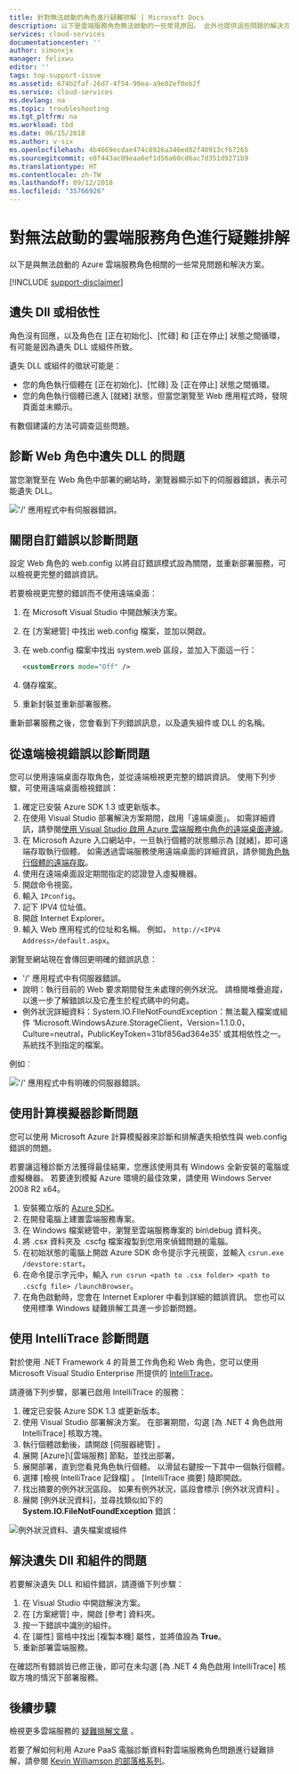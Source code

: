 ```yaml
---
title: 針對無法啟動的角色進行疑難排解 | Microsoft Docs
description: 以下是雲端服務角色無法啟動的一些常見原因。 此外也提供這些問題的解決方案。
services: cloud-services
documentationcenter: ''
author: simonxjx
manager: felixwu
editor: ''
tags: top-support-issue
ms.assetid: 674b2faf-26d7-4f54-99ea-a9e02ef0eb2f
ms.service: cloud-services
ms.devlang: na
ms.topic: troubleshooting
ms.tgt_pltfrm: na
ms.workload: tbd
ms.date: 06/15/2018
ms.author: v-six
ms.openlocfilehash: 4b4669ecdae474c8926a346ed02f40913cf67265
ms.sourcegitcommit: e8f443ac09eaa6ef1d56a60cd6ac7d351d9271b9
ms.translationtype: HT
ms.contentlocale: zh-TW
ms.lasthandoff: 09/12/2018
ms.locfileid: "35766926"
---
```

# <a name="troubleshoot-cloud-service-roles-that-fail-to-start"></a>對無法啟動的雲端服務角色進行疑難排解
以下是與無法啟動的 Azure 雲端服務角色相關的一些常見問題和解決方案。

[!INCLUDE [support-disclaimer](../../includes/support-disclaimer.md)]

## <a name="missing-dlls-or-dependencies"></a>遺失 Dll 或相依性
角色沒有回應，以及角色在 [正在初始化]、[忙碌] 和 [正在停止] 狀態之間循環，有可能是因為遺失 DLL 或組件所致。

遺失 DLL 或組件的徵狀可能是：

* 您的角色執行個體在 [正在初始化]、[忙碌] 及 [正在停止] 狀態之間循環。
* 您的角色執行個體已進入 [就緒]  狀態，但當您瀏覽至 Web 應用程式時，發現頁面並未顯示。

有數個建議的方法可調查這些問題。

## <a name="diagnose-missing-dll-issues-in-a-web-role"></a>診斷 Web 角色中遺失 DLL 的問題
當您瀏覽至在 Web 角色中部署的網站時，瀏覽器顯示如下的伺服器錯誤，表示可能遺失 DLL。

!['/' 應用程式中有伺服器錯誤。](./media/cloud-services-troubleshoot-roles-that-fail-start/ic503388.png)

## <a name="diagnose-issues-by-turning-off-custom-errors"></a>關閉自訂錯誤以診斷問題
設定 Web 角色的 web.config 以將自訂錯誤模式設為關閉，並重新部署服務，可以檢視更完整的錯誤資訊。

若要檢視更完整的錯誤而不使用遠端桌面：

1. 在 Microsoft Visual Studio 中開啟解決方案。
2. 在 [方案總管] 中找出 web.config 檔案，並加以開啟。
3. 在 web.config 檔案中找出 system.web 區段，並加入下面這一行：

    ```xml
    <customErrors mode="Off" />
    ```
4. 儲存檔案。
5. 重新封裝並重新部署服務。

重新部署服務之後，您會看到下列錯誤訊息，以及遺失組件或 DLL 的名稱。

## <a name="diagnose-issues-by-viewing-the-error-remotely"></a>從遠端檢視錯誤以診斷問題
您可以使用遠端桌面存取角色，並從遠端檢視更完整的錯誤資訊。 使用下列步驟，可使用遠端桌面檢視錯誤：

1. 確定已安裝 Azure SDK 1.3 或更新版本。
2. 在使用 Visual Studio 部署解決方案期間，啟用「遠端桌面」。 如需詳細資訊，請參閱[使用 Visual Studio 啟用 Azure 雲端服務中角色的遠端桌面連線](cloud-services-role-enable-remote-desktop-visual-studio.md)。
3. 在 Microsoft Azure 入口網站中，一旦執行個體的狀態顯示為 [就緒]，即可遠端存取執行個體。 如需透過雲端服務使用遠端桌面的詳細資訊，請參閱[角色執行個體的遠端存取](cloud-services-role-enable-remote-desktop-new-portal.md#remote-into-role-instances)。
5. 使用在遠端桌面設定期間指定的認證登入虛擬機器。
6. 開啟命令視窗。
7. 輸入 `IPconfig`。
8. 記下 IPV4 位址值。
9. 開啟 Internet Explorer。
10. 輸入 Web 應用程式的位址和名稱。 例如， `http://<IPV4 Address>/default.aspx`。

瀏覽至網站現在會傳回更明確的錯誤訊息：

* '/' 應用程式中有伺服器錯誤。
* 說明：執行目前的 Web 要求期間發生未處理的例外狀況。 請檢閱堆疊追蹤，以進一步了解錯誤以及它產生於程式碼中的何處。
* 例外狀況詳細資料：System.IO.FIleNotFoundException：無法載入檔案或組件 ‘Microsoft.WindowsAzure.StorageClient，Version=1.1.0.0，Culture=neutral，PublicKeyToken=31bf856ad364e35’ 或其相依性之一。 系統找不到指定的檔案。

例如︰

!['/' 應用程式中有明確的伺服器錯誤。](./media/cloud-services-troubleshoot-roles-that-fail-start/ic503389.png)

## <a name="diagnose-issues-by-using-the-compute-emulator"></a>使用計算模擬器診斷問題
您可以使用 Microsoft Azure 計算模擬器來診斷和排解遺失相依性與 web.config 錯誤的問題。

若要讓這種診斷方法獲得最佳結果，您應該使用具有 Windows 全新安裝的電腦或虛擬機器。 若要達到模擬 Azure 環境的最佳效果，請使用 Windows Server 2008 R2 x64。

1. 安裝獨立版的 [Azure SDK](https://azure.microsoft.com/downloads/)。
2. 在開發電腦上建置雲端服務專案。
3. 在 Windows 檔案總管中，瀏覽至雲端服務專案的 bin\debug 資料夾。
4. 將 .csx 資料夾及 .cscfg 檔案複製到您用來偵錯問題的電腦。
5. 在初始狀態的電腦上開啟 Azure SDK 命令提示字元視窗，並輸入 `csrun.exe /devstore:start`。
6. 在命令提示字元中，輸入 `run csrun <path to .csx folder> <path to .cscfg file> /launchBrowser`。
7. 在角色啟動時，您會在 Internet Explorer 中看到詳細的錯誤資訊。 您也可以使用標準 Windows 疑難排解工具進一步診斷問題。

## <a name="diagnose-issues-by-using-intellitrace"></a>使用 IntelliTrace 診斷問題
對於使用 .NET Framework 4 的背景工作角色和 Web 角色，您可以使用 Microsoft Visual Studio Enterprise 所提供的 [IntelliTrace](https://msdn.microsoft.com/library/dd264915.aspx)。

請遵循下列步驟，部署已啟用 IntelliTrace 的服務：

1. 確定已安裝 Azure SDK 1.3 或更新版本。
2. 使用 Visual Studio 部署解決方案。 在部署期間，勾選 [為 .NET 4 角色啟用 IntelliTrace]  核取方塊。
3. 執行個體啟動後，請開啟 [伺服器總管] 。
4. 展開 [Azure]\\[雲端服務] 節點，並找出部署。
5. 展開部署，直到您看見角色執行個體。 以滑鼠右鍵按一下其中一個執行個體。
6. 選擇 [檢視 IntelliTrace 記錄檔] 。 [IntelliTrace 摘要]  隨即開啟。
7. 找出摘要的例外狀況區段。 如果有例外狀況，區段會標示 [例外狀況資料] 。
8. 展開 [例外狀況資料]，並尋找類似如下的 **System.IO.FileNotFoundException** 錯誤：

![例外狀況資料、遺失檔案或組件](./media/cloud-services-troubleshoot-roles-that-fail-start/ic503390.png)

## <a name="address-missing-dlls-and-assemblies"></a>解決遺失 Dll 和組件的問題
若要解決遺失 DLL 和組件錯誤，請遵循下列步驟：

1. 在 Visual Studio 中開啟解決方案。
2. 在 [方案總管] 中，開啟 [參考] 資料夾。
3. 按一下錯誤中識別的組件。
4. 在 [屬性] 窗格中找出 [複製本機] 屬性，並將值設為 **True**。
5. 重新部署雲端服務。

在確認所有錯誤皆已修正後，即可在未勾選 [為 .NET 4 角色啟用 IntelliTrace]  核取方塊的情況下部署服務。

## <a name="next-steps"></a>後續步驟
檢視更多雲端服務的 [疑難排解文章](https://azure.microsoft.com/documentation/articles/?tag=top-support-issue&product=cloud-services) 。

若要了解如何利用 Azure PaaS 電腦診斷資料對雲端服務角色問題進行疑難排解，請參閱 [Kevin Williamson 的部落格系列](http://blogs.msdn.com/b/kwill/archive/2013/08/09/windows-azure-paas-compute-diagnostics-data.aspx)。
